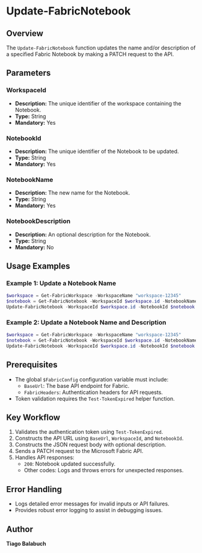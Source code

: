 # Update-FabricNotebook

## Overview

The `Update-FabricNotebook` function updates the name and/or description of a specified Fabric Notebook by making a PATCH request to the API.

## Parameters

### WorkspaceId

- **Description:** The unique identifier of the workspace containing the Notebook.
- **Type:** String
- **Mandatory:** Yes

### NotebookId

- **Description:** The unique identifier of the Notebook to be updated.
- **Type:** String
- **Mandatory:** Yes

### NotebookName

- **Description:** The new name for the Notebook.
- **Type:** String
- **Mandatory:** Yes

### NotebookDescription

- **Description:** An optional description for the Notebook.
- **Type:** String
- **Mandatory:** No

## Usage Examples

### Example 1: Update a Notebook Name

```powershell
$workspace = Get-FabricWorkspace -WorkspaceName "workspace-12345"
$notebook = Get-FabricNotebook -WorkspaceId $workspace.id -NotebookName "Notebook-12345"
Update-FabricNotebook -WorkspaceId $workspace.id -NotebookId $notebook.id -NotebookName "NewNotebookName"
```

### Example 2: Update a Notebook Name and Description

```powershell
$workspace = Get-FabricWorkspace -WorkspaceName "workspace-12345"
$notebook = Get-FabricNotebook -WorkspaceId $workspace.id -NotebookName "Notebook-12345"
Update-FabricNotebook -WorkspaceId $workspace.id -NotebookId $notebook.id  -NotebookName "NewName" -NotebookDescription "Updated description"
```

## Prerequisites

- The global `$FabricConfig` configuration variable must include:
  - `BaseUrl`: The base API endpoint for Fabric.
  - `FabricHeaders`: Authentication headers for API requests.
- Token validation requires the `Test-TokenExpired` helper function.

## Key Workflow

1. Validates the authentication token using `Test-TokenExpired`.
2. Constructs the API URL using `BaseUrl`, `WorkspaceId`, and `NotebookId`.
3. Constructs the JSON request body with optional description.
4. Sends a PATCH request to the Microsoft Fabric API.
5. Handles API responses:
   - `200`: Notebook updated successfully.
   - Other codes: Logs and throws errors for unexpected responses.

## Error Handling

- Logs detailed error messages for invalid inputs or API failures.
- Provides robust error logging to assist in debugging issues.

## Author

**Tiago Balabuch**